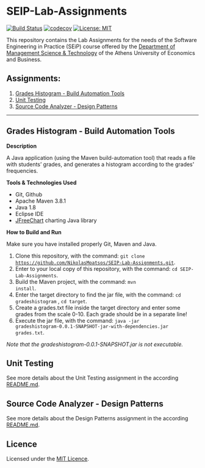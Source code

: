 # SEIP-Lab-Assignments
[![Build Status](https://travis-ci.com/NikolasMoatsos/SEIP-Lab-Assignments.svg?token=hsTvfFtqwpyWiMP9NiyE&branch=main)](https://travis-ci.com/NikolasMoatsos/SEIP-Lab-Assignments)
[![codecov](https://codecov.io/gh/NikolasMoatsos/SEIP-Lab-Assignments/branch/main/graph/badge.svg?token=7CQHIBNVSK)](https://codecov.io/gh/NikolasMoatsos/SEIP-Lab-Assignments)
[![License: MIT](https://img.shields.io/badge/License-MIT-yellow.svg)](https://opensource.org/licenses/MIT)

This repository contains the Lab Assignments for the needs of the Software Engineering in Practice (SEiP) course offered by the [Department of Management Science & Technology](https://www.dept.aueb.gr/en/dmst) of the Athens University of Economics and Business.

## Assignments:
1. [Grades Histogram - Build Automation Tools](#build) 
2. [Unit Testing](#unittesting)
3. [Source Code Analyzer - Design Patterns](#designpatterns)

---

## <a name="build"></a>Grades Histogram - Build Automation Tools

**Description**

A Java application (using the Maven build-automation tool)
that reads a file with students’ grades, and generates a histogram according to the grades' frequencies.

**Tools & Technologies Used**
- Git, Github
- Apache Maven 3.8.1
- Java 1.8
- Eclipse IDE
- [JFreeChart](https://www.jfree.org/jfreechart/) charting Java library

**How to Build and Run**

Make sure you have installed properly Git, Maven and Java.

1. Clone this repository, with the command: <code>git clone https://github.com/NikolasMoatsos/SEIP-Lab-Assignments.git</code>.
2. Enter to your local copy of this repository, with the command: <code>cd SEIP-Lab-Assignments</code>.
3. Build the Maven project, with the command: <code>mvn install</code>.
4. Enter the target directory to find the jar file, with the command: <code>cd gradeshistogram</code> , <code>cd target</code>.
5. Create a grades.txt file inside the target directory and enter some grades from the scale 0-10. Each grade should be in a separate line!  
6. Execute the jar file, with the command: <code>java -jar gradeshistogram-0.0.1-SNAPSHOT-jar-with-dependencies.jar grades.txt</code>.

*Note that the gradeshistogram-0.0.1-SNAPSHOT.jar is not executable.*

## <a name="unittesting"></a>Unit Testing

See more details about the Unit Testing assignment in the according [README.md](unittesting/README.md).

## <a name="designpatterns"></a>Source Code Analyzer - Design Patterns

See more details about the Design Patterns assignment in the according [README.md](sourcecodeanalyzer/README.md).

## Licence 
Licensed under the [MIT Licence](LICENSE). 
